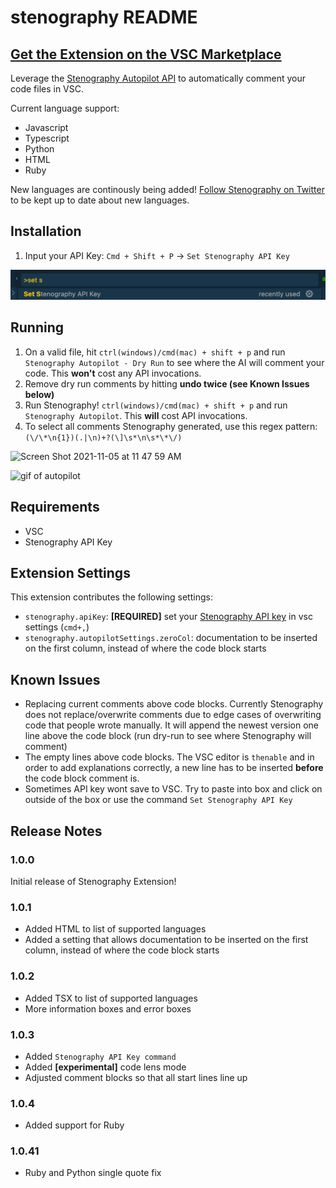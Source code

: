 # stenography README

## [Get the Extension on the VSC Marketplace](https://marketplace.visualstudio.com/items?itemName=Stenography.stenography)

Leverage the [Stenography Autopilot API](https://bramses.notion.site/bramses/Stenography-Documentation-08e26294e93a48c09ea5bdf3a78ded00#74e2cb7e877840c3a9fa0a3ca53961ab) to automatically comment your code files in VSC.

Current language support:
- Javascript
- Typescript
- Python
- HTML
- Ruby

New languages are continously being added! [Follow Stenography on Twitter](https://twitter.com/StenographyDev) to be kept up to date about new languages. 

## Installation

1. Input your API Key: `Cmd + Shift + P` -> `Set Stenography API Key`

![setting api key](install.png)


## Running

1. On a valid file, hit `ctrl(windows)/cmd(mac) + shift + p` and run `Stenography Autopilot - Dry Run` to see where the AI will comment your code. This **won't** cost any API invocations.
2. Remove dry run comments by hitting **undo twice (see Known Issues below)**
3. Run Stenography! `ctrl(windows)/cmd(mac) + shift + p` and run `Stenography Autopilot`. This **will** cost API invocations.
4. To select all comments Stenography generated, use this regex pattern: `(\/\*\n{1})(.|\n)+?(\]\s*\n\s*\*\/)`

<img width="839" alt="Screen Shot 2021-11-05 at 11 47 59 AM" src="https://user-images.githubusercontent.com/3282661/140539043-c01c3000-2476-47b7-a929-f9d1b297d23c.png">


![gif of autopilot](autopilot-vsc.gif)

## Requirements

- VSC
- Stenography API Key

## Extension Settings

This extension contributes the following settings:

* `stenography.apiKey`: **[REQUIRED]** set your [Stenography API key](https://stenography.dev/dashboard) in vsc settings (`cmd+,`)
* `stenography.autopilotSettings.zeroCol`: documentation to be inserted on the first column, instead of where the code block starts

## Known Issues

- Replacing current comments above code blocks. Currently Stenography does not replace/overwrite comments due to edge cases of overwriting code that people wrote manually. It will append the newest version one line above the code block (run dry-run to see where Stenography will comment)
- The empty lines above code blocks. The VSC editor is `thenable` and in order to add explanations correctly, a new line has to be inserted **before** the code block comment is.
- Sometimes API key wont save to VSC. Try to paste into box and click on outside of the box or use the command `Set Stenography API Key`


## Release Notes

### 1.0.0

Initial release of Stenography Extension!

### 1.0.1

- Added HTML to list of supported languages
- Added a setting that allows documentation to be inserted on the first column, instead of where the code block starts

### 1.0.2

- Added TSX to list of supported languages
- More information boxes and error boxes

### 1.0.3

- Added `Stenography API Key command`
- Added **[experimental]** code lens mode
- Adjusted comment blocks so that all start lines line up

### 1.0.4

- Added support for Ruby

### 1.0.41

- Ruby and Python single quote fix